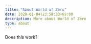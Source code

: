 ```yaml
---
title: "About World of Zero"
date: 2020-01-04T23:58:33+09:00
description: More about World of Zero
type: about
---
```


Does this work?